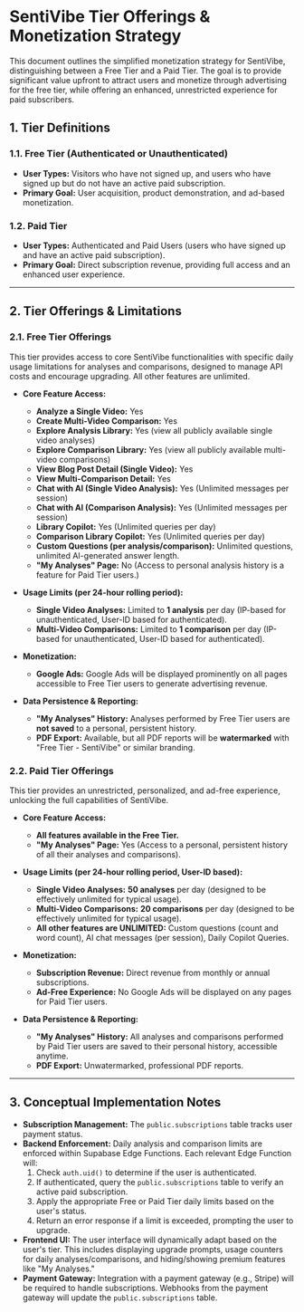 # SentiVibe Tier Offerings & Monetization Strategy

This document outlines the simplified monetization strategy for SentiVibe, distinguishing between a Free Tier and a Paid Tier. The goal is to provide significant value upfront to attract users and monetize through advertising for the free tier, while offering an enhanced, unrestricted experience for paid subscribers.

## 1. Tier Definitions

### 1.1. Free Tier (Authenticated or Unauthenticated)
*   **User Types:** Visitors who have not signed up, and users who have signed up but do not have an active paid subscription.
*   **Primary Goal:** User acquisition, product demonstration, and ad-based monetization.

### 1.2. Paid Tier
*   **User Types:** Authenticated and Paid Users (users who have signed up and have an active paid subscription).
*   **Primary Goal:** Direct subscription revenue, providing full access and an enhanced user experience.

---

## 2. Tier Offerings & Limitations

### 2.1. Free Tier Offerings

This tier provides access to core SentiVibe functionalities with specific daily usage limitations for analyses and comparisons, designed to manage API costs and encourage upgrading. All other features are unlimited.

*   **Core Feature Access:**
    *   **Analyze a Single Video:** Yes
    *   **Create Multi-Video Comparison:** Yes
    *   **Explore Analysis Library:** Yes (view all publicly available single video analyses)
    *   **Explore Comparison Library:** Yes (view all publicly available multi-video comparisons)
    *   **View Blog Post Detail (Single Video):** Yes
    *   **View Multi-Comparison Detail:** Yes
    *   **Chat with AI (Single Video Analysis):** Yes (Unlimited messages per session)
    *   **Chat with AI (Comparison Analysis):** Yes (Unlimited messages per session)
    *   **Library Copilot:** Yes (Unlimited queries per day)
    *   **Comparison Library Copilot:** Yes (Unlimited queries per day)
    *   **Custom Questions (per analysis/comparison):** Unlimited questions, unlimited AI-generated answer length.
    *   **"My Analyses" Page:** No (Access to personal analysis history is a feature for Paid Tier users.)

*   **Usage Limits (per 24-hour rolling period):**
    *   **Single Video Analyses:** Limited to **1 analysis** per day (IP-based for unauthenticated, User-ID based for authenticated).
    *   **Multi-Video Comparisons:** Limited to **1 comparison** per day (IP-based for unauthenticated, User-ID based for authenticated).

*   **Monetization:**
    *   **Google Ads:** Google Ads will be displayed prominently on all pages accessible to Free Tier users to generate advertising revenue.

*   **Data Persistence & Reporting:**
    *   **"My Analyses" History:** Analyses performed by Free Tier users are **not saved** to a personal, persistent history.
    *   **PDF Export:** Available, but all PDF reports will be **watermarked** with "Free Tier - SentiVibe" or similar branding.

### 2.2. Paid Tier Offerings

This tier provides an unrestricted, personalized, and ad-free experience, unlocking the full capabilities of SentiVibe.

*   **Core Feature Access:**
    *   **All features available in the Free Tier.**
    *   **"My Analyses" Page:** Yes (Access to a personal, persistent history of all their analyses and comparisons).

*   **Usage Limits (per 24-hour rolling period, User-ID based):**
    *   **Single Video Analyses:** **50 analyses** per day (designed to be effectively unlimited for typical usage).
    *   **Multi-Video Comparisons:** **20 comparisons** per day (designed to be effectively unlimited for typical usage).
    *   **All other features are UNLIMITED:** Custom questions (count and word count), AI chat messages (per session), Daily Copilot Queries.

*   **Monetization:**
    *   **Subscription Revenue:** Direct revenue from monthly or annual subscriptions.
    *   **Ad-Free Experience:** No Google Ads will be displayed on any pages for Paid Tier users.

*   **Data Persistence & Reporting:**
    *   **"My Analyses" History:** All analyses and comparisons performed by Paid Tier users are saved to their personal history, accessible anytime.
    *   **PDF Export:** Unwatermarked, professional PDF reports.

---

## 3. Conceptual Implementation Notes

*   **Subscription Management:** The `public.subscriptions` table tracks user payment status.
*   **Backend Enforcement:** Daily analysis and comparison limits are enforced within Supabase Edge Functions. Each relevant Edge Function will:
    1.  Check `auth.uid()` to determine if the user is authenticated.
    2.  If authenticated, query the `public.subscriptions` table to verify an active paid subscription.
    3.  Apply the appropriate Free or Paid Tier daily limits based on the user's status.
    4.  Return an error response if a limit is exceeded, prompting the user to upgrade.
*   **Frontend UI:** The user interface will dynamically adapt based on the user's tier. This includes displaying upgrade prompts, usage counters for daily analyses/comparisons, and hiding/showing premium features like "My Analyses."
*   **Payment Gateway:** Integration with a payment gateway (e.g., Stripe) will be required to handle subscriptions. Webhooks from the payment gateway will update the `public.subscriptions` table.